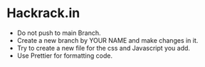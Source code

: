 # Hackrack.in

- Do not push to main Branch.
- Create a new branch by YOUR NAME and make changes in it.
- Try to create a new file for the css and Javascript you add.
- Use Prettier for formatting code.
